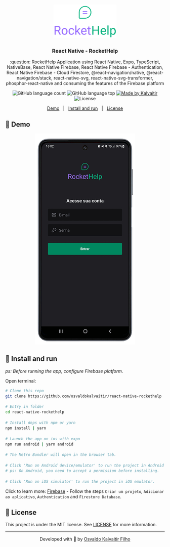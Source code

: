 <h1 align="center">
    <img src="/.github/assets/logo.svg"
    width="200px"
    alt="Logo" />
</h1>

<h3 align="center">
  React Native - RocketHelp
</h3>

<p align="center">
  :question: RocketHelp Application using React Native, Expo, TypeScript, NativeBase, React Native Firebase, React Native Firebase - Authentication, React Native Firebase - Cloud Firestore, @react-navigation/native, @react-navigation/stack, react-native-svg, react-native-svg-transformer, phosphor-react-native and consuming the features of the Firebase platform
</p>

<p align="center">
  <img alt="GitHub language count" src="https://img.shields.io/github/languages/count/osvaldokalvaitir/react-native-rockethelp.svg?color=00A83A">

  <img alt="GitHub language top" src="https://img.shields.io/github/languages/top/osvaldokalvaitir/react-native-rockethelp.svg?color=00A83A">

  <a href="https://kalvaitir.com/">
    <img alt="Made by Kalvaitir" src="https://img.shields.io/badge/made%20by-Kalvaitir-00A83A">
  </a>

  <img alt="License" src="https://img.shields.io/badge/license-MIT-00A83A">
</p>

<p align="center">
  <a href="#iphone-demo">Demo</a>&nbsp;&nbsp;&nbsp;|&nbsp;&nbsp;&nbsp;<a href="#wrench-install-and-run">Install and run</a>&nbsp;&nbsp;&nbsp;|&nbsp;&nbsp;&nbsp;<a href="#memo-license">License</a>
</p>

## :iphone: Demo

<p align="center">
  <img src="/.github/assets/demo.gif" alt="Demo" />
</p>

## :wrench: Install and run

_ps: Before running the app, configure Firebase platform._

Open terminal:

```sh
# Clone this repo
git clone https://github.com/osvaldokalvaitir/react-native-rockethelp

# Entry in folder
cd react-native-rockethelp

# Install deps with npm or yarn
npm install | yarn

# Launch the app on ios with expo
npm run android | yarn android

# The Metro Bundler will open in the browser tab.

# Click 'Run on Android device/emulator' to run the project in Android emulator.
# ps: On Android, you need to accept a permission before installing.

# Click 'Run on iOS simulator' to run the project in iOS emulator.
```

Click to learn more: [Firebase](https://github.com/osvaldokalvaitir/awesome/blob/main/src/development-platforms/firebase.md) - Follow the steps `Criar um projeto`, `Adicionar ao aplicativo`, `Authentication` and `Firestore Database`.

## :memo: License

This project is under the MIT license. See [LICENSE](/LICENSE) for more information.

---

<p align="center">
Developed with 💚 by <a href="https://www.linkedin.com/in/osvaldokalvaitir">Osvaldo Kalvaitir Filho</a>
</p>
